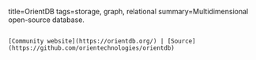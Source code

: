 title=OrientDB
tags=storage, graph, relational
summary=Multidimensional open-source database.
~~~~~~

[Community website](https://orientdb.org/) | [Source](https://github.com/orientechnologies/orientdb)

